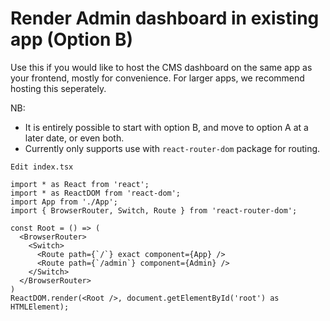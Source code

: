 # Render Admin dashboard in existing app (Option B)
Use this if you would like to host the CMS dashboard on the same app as your frontend, mostly for convenience. For larger apps, we recommend hosting this seperately.

NB:
* It is entirely possible to start with option B, and move to option A at a later date, or even both.
* Currently only supports use with `react-router-dom` package for routing.

`Edit index.tsx`
```tsx
import * as React from 'react';
import * as ReactDOM from 'react-dom';
import App from './App';
import { BrowserRouter, Switch, Route } from 'react-router-dom';

const Root = () => (
  <BrowserRouter>
    <Switch>
      <Route path={`/`} exact component={App} />
      <Route path={`/admin`} component={Admin} />
    </Switch>
  </BrowserRouter>
)
ReactDOM.render(<Root />, document.getElementById('root') as HTMLElement);
```